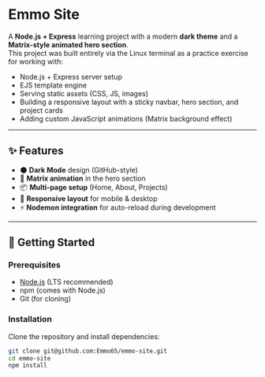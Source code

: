 # Emmo Site

A **Node.js + Express** learning project with a modern **dark theme** and a **Matrix-style animated hero section**.  
This project was built entirely via the Linux terminal as a practice exercise for working with:

- Node.js + Express server setup
- EJS template engine
- Serving static assets (CSS, JS, images)
- Building a responsive layout with a sticky navbar, hero section, and project cards
- Adding custom JavaScript animations (Matrix background effect)

---

## ✨ Features

- 🌑 **Dark Mode** design (GitHub-style)
- 🎥 **Matrix animation** in the hero section
- 📦 **Multi-page setup** (Home, About, Projects)
- 📱 **Responsive layout** for mobile & desktop
- ⚡ **Nodemon integration** for auto-reload during development

---

## 🚀 Getting Started

### Prerequisites
- [Node.js](https://nodejs.org) (LTS recommended)
- npm (comes with Node.js)
- Git (for cloning)

### Installation
Clone the repository and install dependencies:

```bash
git clone git@github.com:Emmo65/emmo-site.git
cd emmo-site
npm install


